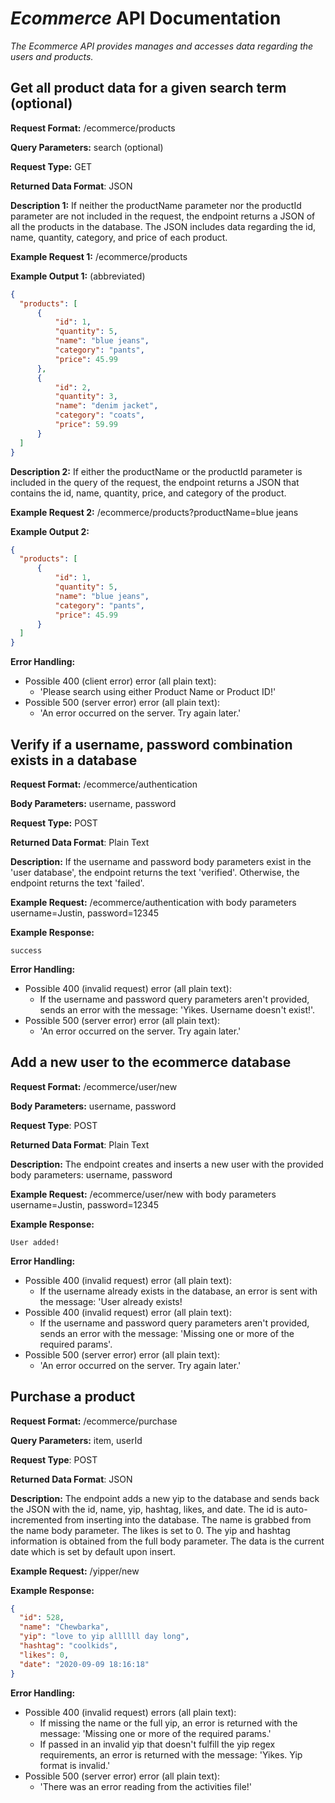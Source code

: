 # *Ecommerce* API Documentation
*The Ecommerce API provides manages and accesses data regarding the users and products.*

## Get all product data for a given search term (optional)
**Request Format:** /ecommerce/products

**Query Parameters:** search (optional)

**Request Type:** GET

**Returned Data Format**: JSON

**Description 1:** If neither the productName parameter nor the productId parameter are not included in the request, the endpoint returns a JSON of all the products in the database. The JSON includes data regarding the id, name, quantity, category, and price of each product.

**Example Request 1:** /ecommerce/products

**Example Output 1:** (abbreviated)

```json
{
  "products": [
      {
          "id": 1,
          "quantity": 5,
          "name": "blue jeans",
          "category": "pants",
          "price": 45.99
      },
      {
          "id": 2,
          "quantity": 3,
          "name": "denim jacket",
          "category": "coats",
          "price": 59.99
      }
  ]
}
```

**Description 2:** If either the productName or the productId parameter is included in the query of the request, the endpoint returns a JSON that contains the id, name, quantity, price, and category of the product.

**Example Request 2:** /ecommerce/products?productName=blue jeans

**Example Output 2:**

```json
{
  "products": [
      {
          "id": 1,
          "quantity": 5,
          "name": "blue jeans",
          "category": "pants",
          "price": 45.99
      }
  ]
}
```

**Error Handling:**
- Possible 400 (client error) error (all plain text):
  - 'Please search using either Product Name or Product ID!'
- Possible 500 (server error) error (all plain text):
  - 'An error occurred on the server. Try again later.'

## Verify if a username, password combination exists in a database
**Request Format:** /ecommerce/authentication

**Body Parameters:** username, password

**Request Type:** POST

**Returned Data Format**: Plain Text

**Description:** If the username and password body parameters exist in the 'user database', the endpoint returns the text 'verified'.
Otherwise, the endpoint returns the text 'failed'.

**Example Request:** /ecommerce/authentication with body parameters username=Justin, password=12345

**Example Response:**

```
success
```

**Error Handling:**
- Possible 400 (invalid request) error (all plain text):
  - If the username and password query parameters aren't provided, sends an error with the message: 'Yikes. Username doesn't exist!'.
- Possible 500 (server error) error (all plain text):
  - 'An error occurred on the server. Try again later.'

## Add a new user to the ecommerce database
**Request Format:** /ecommerce/user/new

**Body Parameters:** username, password

**Request Type**: POST

**Returned Data Format**: Plain Text

**Description:** The endpoint creates and inserts a new user with the provided body parameters: username, password

**Example Request:** /ecommerce/user/new with body parameters username=Justin, password=12345

**Example Response:**
```
User added!
```

**Error Handling:**
- Possible 400 (invalid request) error (all plain text):
  - If the username already exists in the database, an error is sent with the message: 'User already exists!
- Possible 400 (invalid request) error (all plain text):
  - If the username and password query parameters aren't provided, sends an error with the message: 'Missing one or more of the required params'.
- Possible 500 (server error) error (all plain text):
  - 'An error occurred on the server. Try again later.'

## Purchase a product
**Request Format:** /ecommerce/purchase

**Query Parameters:** item, userId

**Request Type**: POST

**Returned Data Format**: JSON

**Description:** The endpoint adds a new yip to the database and sends back the JSON with the id,
name, yip, hashtag, likes, and date. The id is auto-incremented from inserting into the database.
The name is grabbed from the name body parameter. The likes is set to 0. The yip and hashtag
information is obtained from the full body parameter. The data is the current date which is set
by default upon insert.

**Example Request:** /yipper/new

**Example Response:**

```json
{
  "id": 528,
  "name": "Chewbarka",
  "yip": "love to yip allllll day long",
  "hashtag": "coolkids",
  "likes": 0,
  "date": "2020-09-09 18:16:18"
}
```

**Error Handling:**
- Possible 400 (invalid request) errors (all plain text):
  - If missing the name or the full yip, an error is returned with the message:
  'Missing one or more of the required params.'
  - If passed in an invalid yip that doesn't fulfill the yip regex requirements, an error is
  returned with the message: 'Yikes. Yip format is invalid.'
- Possible 500 (server error) error (all plain text):
  - 'There was an error reading from the activities file!'